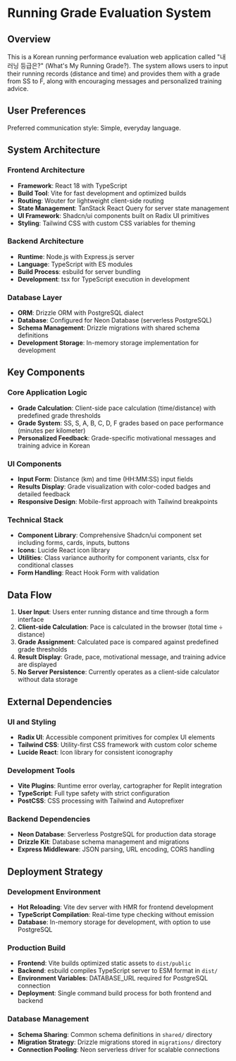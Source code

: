 # Running Grade Evaluation System

## Overview

This is a Korean running performance evaluation web application called "내 러닝 등급은?" (What's My Running Grade?). The system allows users to input their running records (distance and time) and provides them with a grade from SS to F, along with encouraging messages and personalized training advice.

## User Preferences

Preferred communication style: Simple, everyday language.

## System Architecture

### Frontend Architecture
- **Framework**: React 18 with TypeScript
- **Build Tool**: Vite for fast development and optimized builds
- **Routing**: Wouter for lightweight client-side routing
- **State Management**: TanStack React Query for server state management
- **UI Framework**: Shadcn/ui components built on Radix UI primitives
- **Styling**: Tailwind CSS with custom CSS variables for theming

### Backend Architecture
- **Runtime**: Node.js with Express.js server
- **Language**: TypeScript with ES modules
- **Build Process**: esbuild for server bundling
- **Development**: tsx for TypeScript execution in development

### Database Layer
- **ORM**: Drizzle ORM with PostgreSQL dialect
- **Database**: Configured for Neon Database (serverless PostgreSQL)
- **Schema Management**: Drizzle migrations with shared schema definitions
- **Development Storage**: In-memory storage implementation for development

## Key Components

### Core Application Logic
- **Grade Calculation**: Client-side pace calculation (time/distance) with predefined grade thresholds
- **Grade System**: SS, S, A, B, C, D, F grades based on pace performance (minutes per kilometer)
- **Personalized Feedback**: Grade-specific motivational messages and training advice in Korean

### UI Components
- **Input Form**: Distance (km) and time (HH:MM:SS) input fields
- **Results Display**: Grade visualization with color-coded badges and detailed feedback
- **Responsive Design**: Mobile-first approach with Tailwind breakpoints

### Technical Stack
- **Component Library**: Comprehensive Shadcn/ui component set including forms, cards, inputs, buttons
- **Icons**: Lucide React icon library
- **Utilities**: Class variance authority for component variants, clsx for conditional classes
- **Form Handling**: React Hook Form with validation

## Data Flow

1. **User Input**: Users enter running distance and time through a form interface
2. **Client-side Calculation**: Pace is calculated in the browser (total time ÷ distance)
3. **Grade Assignment**: Calculated pace is compared against predefined grade thresholds
4. **Result Display**: Grade, pace, motivational message, and training advice are displayed
5. **No Server Persistence**: Currently operates as a client-side calculator without data storage

## External Dependencies

### UI and Styling
- **Radix UI**: Accessible component primitives for complex UI elements
- **Tailwind CSS**: Utility-first CSS framework with custom color scheme
- **Lucide React**: Icon library for consistent iconography

### Development Tools
- **Vite Plugins**: Runtime error overlay, cartographer for Replit integration
- **TypeScript**: Full type safety with strict configuration
- **PostCSS**: CSS processing with Tailwind and Autoprefixer

### Backend Dependencies
- **Neon Database**: Serverless PostgreSQL for production data storage
- **Drizzle Kit**: Database schema management and migrations
- **Express Middleware**: JSON parsing, URL encoding, CORS handling

## Deployment Strategy

### Development Environment
- **Hot Reloading**: Vite dev server with HMR for frontend development
- **TypeScript Compilation**: Real-time type checking without emission
- **Database**: In-memory storage for development, with option to use PostgreSQL

### Production Build
- **Frontend**: Vite builds optimized static assets to `dist/public`
- **Backend**: esbuild compiles TypeScript server to ESM format in `dist/`
- **Environment Variables**: DATABASE_URL required for PostgreSQL connection
- **Deployment**: Single command build process for both frontend and backend

### Database Management
- **Schema Sharing**: Common schema definitions in `shared/` directory
- **Migration Strategy**: Drizzle migrations stored in `migrations/` directory
- **Connection Pooling**: Neon serverless driver for scalable connections